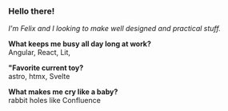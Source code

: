 <!-- @format -->

### Hello there! 

*I'm Felix and I looking to make well designed and practical stuff.*

  
**What keeps me busy all day long at work?** <br/>
Angular, React, Lit, 

**"Favorite current toy?** <br/>
astro, htmx, Svelte

**What makes me cry like a baby?** <br/>
rabbit holes like Confluence
